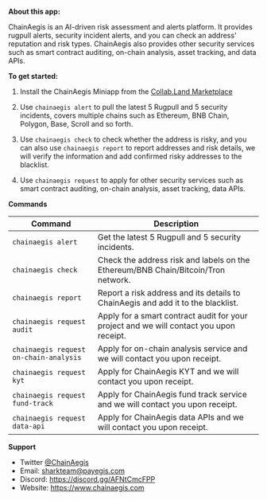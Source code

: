 **About this app:**

ChainAegis is an AI-driven risk assessment and alerts platform. It provides rugpull alerts, security incident alerts, and you can check an address' reputation and risk types. ChainAegis also provides other security services such as smart contract auditing, on-chain analysis, asset tracking, and data APIs.

**To get started:**

1. Install the ChainAegis Miniapp from the [Collab.Land Marketplace](../getting-started)

2. Use `chainaegis alert` to pull the latest 5 Rugpull and 5 security incidents, covers multiple chains such as Ethereum, BNB Chain, Polygon, Base, Scroll and so forth.

3. Use `chainaegis check` to check whether the address is risky, and you can also use `chainaegis report` to report addresses and risk details, we will verify the information and add confirmed risky addresses to the blacklist.

4. Use `chainaegis request` to apply for other security services such as smart contract auditing, on-chain analysis, asset tracking, data APIs. 

**Commands**

| **Command** | **Description** |
| --- | --- |
| `chainaegis alert` | Get the latest 5 Rugpull and 5 security incidents. |
| `chainaegis check` | Check the address risk and labels on the Ethereum/BNB Chain/Bitcoin/Tron network. |
| `chainaegis report` | Report a risk address and its details to ChainAegis and add it to the blacklist. |
| `chainaegis request audit` | Apply for a smart contract audit for your project and we will contact you upon receipt. |
| `chainaegis request on-chain-analysis` | Apply for on-chain analysis service and we will contact you upon receipt. |
| `chainaegis request kyt` | Apply for ChainAegis KYT and we will contact you upon receipt. |
| `chainaegis request fund-track` | Apply for ChainAegis fund track service and we will contact you upon receipt. |
| `chainaegis request data-api` | Apply for ChainAegis data APIs and we will contact you upon receipt. |

**Support**

- Twitter [@ChainAegis](https://twitter.com/ChainAegis)
- Email: sharkteam@payegis.com
- Discord: https://discord.gg/AFNtCmcFPP
- Website: https://www.chainaegis.com
